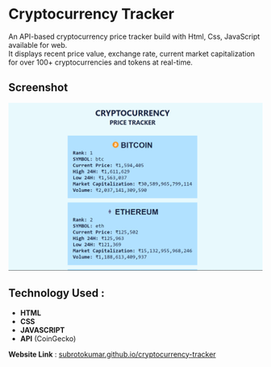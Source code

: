 # Cryptocurrency Tracker
  An API-based cryptocurrency price tracker build with Html, Css, JavaScript available for web.  
  It displays recent price value, exchange rate, current market capitalization for over 100+ cryptocurrencies and tokens at real-time.  

## Screenshot
[![image](./assets/screenshot.png)](https://subrotokumar.github.io/cryptocurrency-tracker/)

## Technology Used :
- **HTML**
- **CSS**
- **JAVASCRIPT**
- **API** (CoinGecko)

**Website Link** : [subrotokumar.github.io/cryptocurrency-tracker](https://subrotokumar.github.io/cryptocurrency-tracker/)